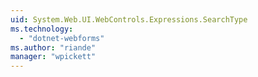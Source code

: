 ```yaml
---
uid: System.Web.UI.WebControls.Expressions.SearchType
ms.technology: 
  - "dotnet-webforms"
ms.author: "riande"
manager: "wpickett"
---
```

